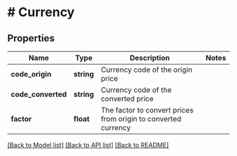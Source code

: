 # # Currency

## Properties

Name | Type | Description | Notes
------------ | ------------- | ------------- | -------------
**code_origin** | **string** | Currency code of the origin price |
**code_converted** | **string** | Currency code of the converted price |
**factor** | **float** | The factor to convert prices from origin to converted currency |

[[Back to Model list]](../../README.md#models) [[Back to API list]](../../README.md#endpoints) [[Back to README]](../../README.md)
